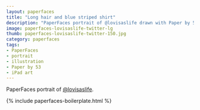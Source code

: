 ```yaml
---
layout: paperfaces
title: "Long hair and blue striped shirt"
description: "PaperFaces portrait of @lovisaslife drawn with Paper by 53 on an iPad."
image: paperfaces-lovisaslife-twitter-lg
thumb: paperfaces-lovisaslife-twitter-150.jpg
category: paperfaces
tags: 
- PaperFaces
- portrait
- illustration
- Paper by 53
- iPad art
---
```


PaperFaces portrait of [@lovisaslife](http://twitter.com/lovisaslife).

{% include paperfaces-boilerplate.html %}